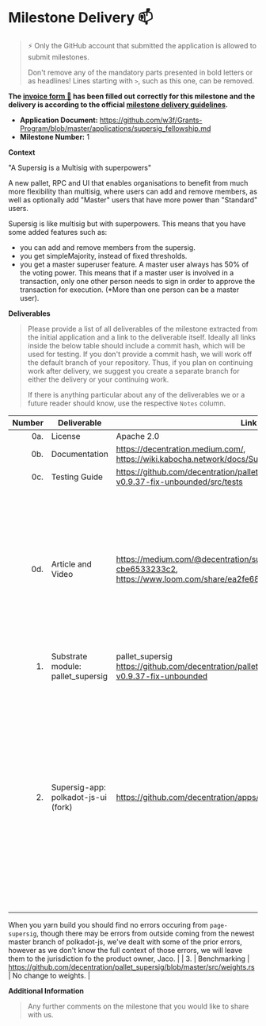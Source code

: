 # Milestone Delivery :mailbox:

> ⚡ Only the GitHub account that submitted the application is allowed to submit milestones. 
> 
> Don't remove any of the mandatory parts presented in bold letters or as headlines! Lines starting with `>`, such as this one, can be removed.

**The [invoice form :pencil:](https://docs.google.com/forms/d/e/1FAIpQLSfmNYaoCgrxyhzgoKQ0ynQvnNRoTmgApz9NrMp-hd8mhIiO0A/viewform) has been filled out correctly for this milestone and the delivery is according to the official [milestone delivery guidelines](https://github.com/w3f/Grants-Program/blob/master/docs/milestone-deliverables-guidelines.md).**  

* **Application Document:** https://github.com/w3f/Grants-Program/blob/master/applications/supersig_fellowship.md
* **Milestone Number:** 1

**Context** 

"A Supersig is a Multisig with superpowers"

A new pallet, RPC and UI that enables organisations to benefit from much more flexibility than multisig, where users can add and remove members, as well as optionally add "Master" users that have more power than "Standard" users. 

Supersig is like multisig but with superpowers. This means that you have some added features such as:

- you can add and remove members from the supersig.
- you get simpleMajority, instead of fixed thresholds. 
- you get a master superuser feature. A master user always has 50% of the voting power. This means that if a master user is involved in a transaction, only one other person needs to sign in order to approve the transaction for execution. (*More than one person can be a master user). 



**Deliverables**
> Please provide a list of all deliverables of the milestone extracted from the initial application and a link to the deliverable itself. Ideally all links inside the below table should include a commit hash, which will be used for testing. If you don't provide a commit hash, we will work off the default branch of your repository. Thus, if you plan on continuing work after delivery, we suggest you create a separate branch for either the delivery or your continuing work. 
> 
> If there is anything particular about any of the deliverables we or a future reader should know, use the respective `Notes` column.

| Number | Deliverable | Link | Notes |
| -----: | ----------- | ------------- | ---------- | 
| 0a. | License | Apache 2.0  |  | |
| 0b. | Documentation | https://decentration.medium.com/, https://wiki.kabocha.network/docs/Supersig/introduction | 2 links |
| 0c. | Testing Guide | https://github.com/decentration/pallet_supersig/tree/polkadot-v0.9.37-fix-unbounded/src/tests | `cargo test` |
| 0d. | Article and Video  | https://medium.com/@decentration/supersig-statemine-cbe6533233c2, https://www.loom.com/share/ea2fe68f99c44a4b91baaa85828b1745 | Medium Article and Video for reviewal. If you are the reviewer watch this so you can navigate this milestone with ease. |
| 1. | Substrate module: pallet_supersig |  pallet_supersig https://github.com/decentration/pallet_supersig/tree/polkadot-v0.9.37-fix-unbounded | |
| 2. | Supersig-app: polkadot-js-ui (fork) | https://github.com/decentration/apps/tree/main-fellowship-1 | When you `yarn build` and `yarn lint`. For best results build from Ubuntu. Polkadot JS is not designed to build for Macbook M2, though you may be able to with Mac Intel.

When you yarn build you should find no errors occuring from `page-supersig`, though there may be errors from outside coming from the newest master branch of polkadot-js, we've dealt with some of the prior errors, however as we don't know the full context of those errors, we will leave them to the jurisdiction fo the product owner, Jaco. |
| 3. | Benchmarking | https://github.com/decentration/pallet_supersig/blob/master/src/weights.rs  |  No change to weights. | 

**Additional Information**
> Any further comments on the milestone that you would like to share with us.
